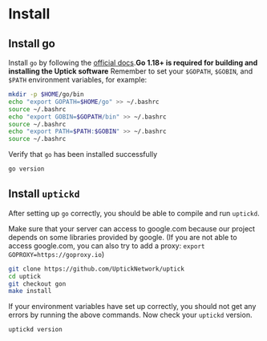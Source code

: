 # Install

## Install go

Install `go` by following the [official docs](https://golang.org/doc/install).**Go 1.18+ is required for building and installing the Uptick software**
Remember to set your `$GOPATH`, `$GOBIN`, and `$PATH` environment variables, for example:

```bash
mkdir -p $HOME/go/bin
echo "export GOPATH=$HOME/go" >> ~/.bashrc
source ~/.bashrc
echo "export GOBIN=$GOPATH/bin" >> ~/.bashrc
source ~/.bashrc
echo "export PATH=$PATH:$GOBIN" >> ~/.bashrc
source ~/.bashrc
```

Verify that `go` has been installed successfully

```bash
go version
```

## Install `uptickd`

After setting up `go` correctly, you should be able to compile and run `uptickd`.

Make sure that your server can access to google.com because our project depends on some libraries provided by google. (If you are not able to access google.com, you can also try to add a proxy: `export GOPROXY=https://goproxy.io`)

```bash
git clone https://github.com/UptickNetwork/uptick
cd uptick
git checkout gon
make install
```

If your environment variables have set up correctly, you should not get any errors by running the above commands.
Now check your `uptickd` version.

```bash
uptickd version
```